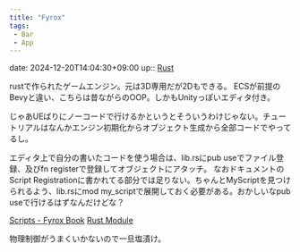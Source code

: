 ```yaml
---
title: "Fyrox"
tags:
 - Bar
 - App
---
```


date: 2024-12-20T14:04:30+09:00
up:: [Rust](../Program/Rust.md)

rustで作られたゲームエンジン。元は3D専用だが2Dもできる。
ECSが前提のBevyと違い、こちらは昔ながらのOOP。しかもUnityっぽいエディタ付き。

じゃあUEばりにノーコードで行けるかというとそういうわけじゃない。チュートリアルはなんかエンジン初期化からオブジェクト生成から全部コードでやってるし。

エディタ上で自分の書いたコードを使う場合は、lib.rsにpub useでファイル登録、及びfn registerで登録してオブジェクトにアタッチ。
なおドキュメントのScript Registrationに書かれてる部分では足りない。ちゃんとMyScriptを見つけられるよう、lib.rsにmod my_scriptで展開しておく必要がある。おかしいなpub useで行けるはずなんだけどな？

[Scripts - Fyrox Book](https://fyrox-book.github.io/fyrox/scripting/script.html)
[Rust Module](../../Info/Rust%20Module.md)

物理制御がうまくいかないので一旦塩漬け。